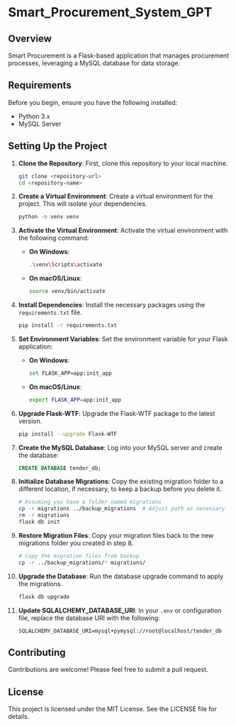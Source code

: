 # Smart_Procurement_System_GPT

## Overview
Smart Procurement is a Flask-based application that manages procurement processes, leveraging a MySQL database for data storage.

## Requirements
Before you begin, ensure you have the following installed:
- Python 3.x
- MySQL Server

## Setting Up the Project
1. **Clone the Repository**: First, clone this repository to your local machine.
    ```bash
    git clone <repository-url>
    cd <repository-name>
    ```

2. **Create a Virtual Environment**: Create a virtual environment for the project. This will isolate your dependencies.
    ```bash
    python -m venv venv
    ```

3. **Activate the Virtual Environment**: Activate the virtual environment with the following command:
    - **On Windows**:
        ```bash
        .\venv\Scripts\activate
        ```
    - **On macOS/Linux**:
        ```bash
        source venv/bin/activate
        ```

4. **Install Dependencies**: Install the necessary packages using the `requirements.txt` file.
    ```bash
    pip install -r requirements.txt
    ```

5. **Set Environment Variables**: Set the environment variable for your Flask application:
    - **On Windows**:
        ```bash
        set FLASK_APP=app:init_app
        ```
    - **On macOS/Linux**:
        ```bash
        export FLASK_APP=app:init_app
        ```

6. **Upgrade Flask-WTF**: Upgrade the Flask-WTF package to the latest version.
    ```bash
    pip install --upgrade Flask-WTF
    ```

7. **Create the MySQL Database**: Log into your MySQL server and create the database:
    ```sql
    CREATE DATABASE tender_db;
    ```

8. **Initialize Database Migrations**: Copy the existing migration folder to a different location, if necessary, to keep a backup before you delete it.
    ```bash
    # Assuming you have a folder named migrations
    cp -r migrations ../backup_migrations  # Adjust path as necessary
    rm -r migrations
    flask db init
    ```

9. **Restore Migration Files**: Copy your migration files back to the new migrations folder you created in step 8.
    ```bash
    # Copy the migration files from backup
    cp -r ../backup_migrations/* migrations/
    ```

10. **Upgrade the Database**: Run the database upgrade command to apply the migrations.
    ```bash
    flask db upgrade
    ```

11. **Update SQLALCHEMY_DATABASE_URI**: In your `.env` or configuration file, replace the database URI with the following:
    ```plaintext
    SQLALCHEMY_DATABASE_URI=mysql+pymysql://root@localhost/tender_db
    ```

## Contributing
Contributions are welcome! Please feel free to submit a pull request.

## License
This project is licensed under the MIT License. See the LICENSE file for details.
